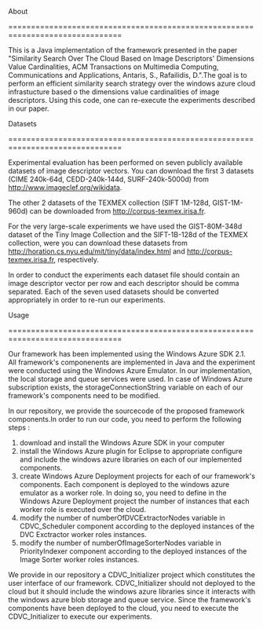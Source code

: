 About

===============================================================================

This is a Java implementation of the framework presented in the paper "Similarity 
Search Over The Cloud Based on Image Descriptors' Dimensions Value Cardinalities, 
ACM Transactions on Multimedia Computing, Communications and Applications, Antaris, S.,
Rafailidis, D.".The goal is to perform an efficient similarity search strategy over the 
windows azure cloud infrastucture based o the dimensions value cardinalities of image 
descriptors. Using this code, one can re-execute the experiments described in our paper. 


Datasets

===============================================================================

Experimental evaluation has been performed on seven publicly available datasets of
image descriptor vectors. You can download the first 3 datasets (CIME 240k-64d, CEDD-240k-144d, 
SURF-240k-5000d) from http://www.imageclef.org/wikidata. 

The other 2 datasets of the TEXMEX collection (SIFT 1M-128d, GIST-1M-960d) can be 
downloaded from http://corpus-texmex.irisa.fr.

For the very large-scale experiments we have used the GIST-80M-348d dataset of the 
Tiny Image Collection and the SIFT-1B-128d of the TEXMEX collection, were you can 
download these datasets from http://horation.cs.nyu.edu/mit/tiny/data/index.html and
http://corpus-texmex.irisa.fr, respectively.

In order to conduct the experiments each dataset file should contain an image descriptor
vector per row and each descriptor should be comma separated. Each of the seven used 
datasets should be converted appropriately in order to re-run our experiments.


Usage

===============================================================================

Our framework has been implemented using the Windows Azure SDK 2.1. All framework's 
componenents are implemented in Java and the experiment were conducted using the Windows
Azure Emulator. In our implementation, the local storage and queue services were used. In
case of Windows Azure subscription exists, the storageConnectionString variable on each 
of our framework's components need to be modified.


In our repository, we provide the sourcecode of the proposed framework components.In order to
run our code, you need to perform the following steps :

1) download and install the Windows Azure SDK in your computer
2) install the Windows Azure plugin for Eclipse to appropriate configure and include the windows azure 
libraries on each of our implemented components. 
3) create Windows Azure Deployment projects for each of our framework's components. Each component is 
deployed to the windows azure emulator as a worker role. In doing so, you need to define in the
Windows Azure Deployment project the number of instances that each worker role is executed over 
the cloud. 
4) modify the number of numberOfDVCExtractorNodes variable in CDVC_Scheduler component according to the
deployed instances of the DVC Exctractor worker roles instances. 
5) modify the number of numberOfImageSorterNodes variable in PriorityIndexer component according to the
deployed instances of the Image Sorter worker roles instances.

We provide in our repository a CDVC_Initializer project which constitutes the user interface of our 
framework. CDVC_Initializer should not deployed to the cloud but it should include the windows azure
libraries since it interacts with the windows azure blob storage and queue service. Since the framework's 
components have been deployed to the cloud, you need to execute the CDVC_Initializer to execute our
experiments. 




